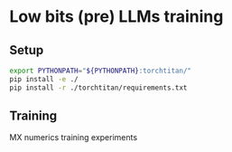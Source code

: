 # Low bits (pre) LLMs training

## Setup

```bash
export PYTHONPATH="${PYTHONPATH}:torchtitan/"
pip install -e ./
pip install -r ./torchtitan/requirements.txt
```


## Training

MX numerics training experiments
